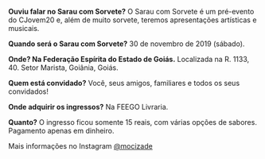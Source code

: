 **Ouviu falar no Sarau com Sorvete?** O Sarau com Sorvete é um pré-evento do CJovem20 e, além de muito sorvete, teremos apresentações artísticas e musicais.  

**Quando será o Sarau com Sorvete?** 30 de novembro de 2019 (sábado).  

**Onde? Na Federação Espírita do Estado de Goiás.** Localizada na R. 1133, 40. Setor Marista, Goiânia, Goiás. 

**Quem está convidado?** Você, seus amigos, familiares e todos os seus convidados!  

**Onde adquirir os ingressos?** Na FEEGO Livraria.  

**Quanto?** O ingresso ficou somente 15 reais, com várias opções de sabores. Pagamento apenas em dinheiro.  

Mais informações no Instagram [@mocizade](https://www.instagram.com/mocizade/)
